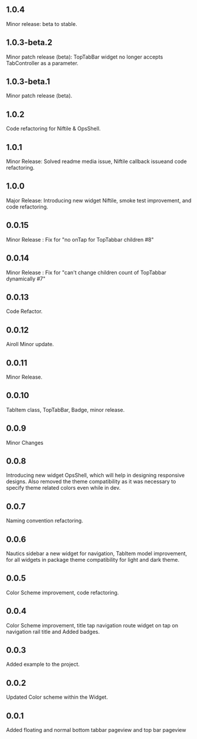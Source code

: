 ## 1.0.4

Minor release: beta to stable.

## 1.0.3-beta.2

Minor patch release (beta): TopTabBar widget no longer accepts TabController as a parameter.

## 1.0.3-beta.1

Minor patch release (beta).

## 1.0.2

Code refactoring for Niftile & OpsShell.

## 1.0.1

Minor Release: Solved readme media issue, Niftile callback issueand code refactoring.

## 1.0.0

Major Release: Introducing new widget Niftile, smoke test improvement, and code refactoring.

## 0.0.15

Minor Release : Fix for "no onTap for TopTabbar children #8"

## 0.0.14

Minor Release : Fix for "can't change children count of TopTabbar dynamically #7"

## 0.0.13

Code Refactor.

## 0.0.12

Airoll Minor update.

## 0.0.11

Minor Release.

## 0.0.10

TabItem class, TopTabBar, Badge, minor release.

## 0.0.9

Minor Changes

## 0.0.8

Introducing new widget OpsShell, which will help in designing responsive designs.
Also removed the theme compatibility as it was necessary to specify theme related colors even while in dev.

## 0.0.7

Naming convention refactoring.

## 0.0.6
Nautics sidebar a new widget for navigation, TabItem model improvement, for all widgets in package theme compatibility for light and dark theme.

## 0.0.5

Color Scheme improvement, code refactoring.

## 0.0.4

Color Scheme improvement, title tap navigation route widget on tap on navigation rail title and Added badges.

## 0.0.3

Added example to the project.

## 0.0.2

Updated Color scheme within the Widget.

## 0.0.1

Added floating and normal bottom tabbar pageview and top bar pageview
